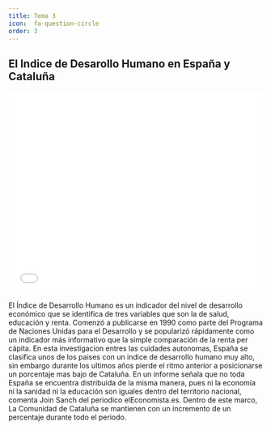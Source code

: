 ```yaml
---
title: Tema 3
icon:  fa-question-circle
order: 3
---
```


## El Indice de Desarollo Humano en España y Cataluña

<iframe id="datawrapper-chart-30Anw" src="//datawrapper.dwcdn.net/30Anw/1/" scrolling="no" frameborder="0" allowtransparency="true" style="width: 0; min-width: 100% !important;" height="400"></iframe><script type="text/javascript">if("undefined"==typeof window.datawrapper)window.datawrapper={};window.datawrapper["30Anw"]={},window.datawrapper["30Anw"].embedDeltas={"100":800,"200":566,"300":461,"400":444,"500":427,"700":383,"800":383,"900":383,"1000":383},window.datawrapper["30Anw"].iframe=document.getElementById("datawrapper-chart-30Anw"),window.datawrapper["30Anw"].iframe.style.height=window.datawrapper["30Anw"].embedDeltas[Math.min(1e3,Math.max(100*Math.floor(window.datawrapper["30Anw"].iframe.offsetWidth/100),100))]+"px",window.addEventListener("message",function(a){if("undefined"!=typeof a.data["datawrapper-height"])for(var b in a.data["datawrapper-height"])if("30Anw"==b)window.datawrapper["30Anw"].iframe.style.height=a.data["datawrapper-height"][b]+"px"});</script>


El Índice de Desarrollo Humano es un indicador del nivel de desarrollo económico que se identifica de tres variables que son la de salud, educación y renta. Comenzó a publicarse en 1990 como parte del Programa de Naciones Unidas para el Desarrollo y se popularizó rápidamente como un indicador más informativo que la simple comparación de la renta per cápita. En esta investigacion entres las cuidades autonomas, España se clasifica unos de los paises con un indice de desarrollo humano muy alto, sin embargo durante los ultimos años pierde el ritmo anterior a posicionarse  un porcentaje mas bajo de Cataluña.  En un informe señala que no toda España se encuentra distribuida de la misma manera, pues ni la economía ni la sanidad ni la educación son iguales dentro del territorio nacional, comenta Join Sanch del periodico elEconomista.es. Dentro de este marco, La Comunidad de Cataluña se mantienen con un incremento de un percentaje durante todo el periodo. 

